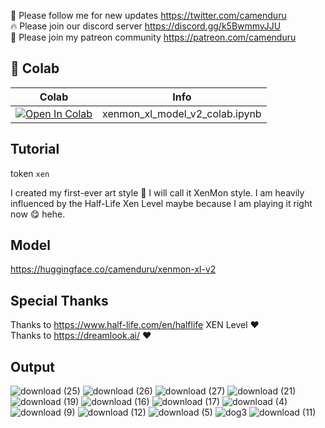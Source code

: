 🐣 Please follow me for new updates https://twitter.com/camenduru <br />
🔥 Please join our discord server https://discord.gg/k5BwmmvJJU <br />
🥳 Please join my patreon community https://patreon.com/camenduru <br />

## 🦒 Colab

| Colab | Info
| --- | --- |
[![Open In Colab](https://colab.research.google.com/assets/colab-badge.svg)](https://colab.research.google.com/github/camenduru/xenmon-xl-model-colab/blob/main/xenmon_xl_model_v2_colab.ipynb) | xenmon_xl_model_v2_colab.ipynb

## Tutorial
token `xen`

I created my first-ever art style 🥳 I will call it XenMon style. I am heavily influenced by the Half-Life Xen Level maybe because I am playing it right now 😋 hehe.

## Model
https://huggingface.co/camenduru/xenmon-xl-v2

## Special Thanks
Thanks to https://www.half-life.com/en/halflife XEN Level ❤ <br />
Thanks to https://dreamlook.ai/ ❤ <br />

## Output

![download (25)](https://github.com/camenduru/xenmon-xl-model-colab/assets/54370274/64414562-5042-4f08-9709-acc16bb53c70)
![download (26)](https://github.com/camenduru/xenmon-xl-model-colab/assets/54370274/20d1b34d-3a9c-4105-9f4c-f93bc54d97bb)
![download (27)](https://github.com/camenduru/xenmon-xl-model-colab/assets/54370274/612008f6-429f-46e2-bfdc-2f620eff3f08)
![download (21)](https://github.com/camenduru/xenmon-xl-model-colab/assets/54370274/c705f9ee-694b-4316-aa45-9304ae547982)
![download (19)](https://github.com/camenduru/xenmon-xl-model-colab/assets/54370274/c0e031ac-82fb-4def-80e5-8d44fa0c122e)
![download (16)](https://github.com/camenduru/xenmon-xl-model-colab/assets/54370274/cf51e4ea-a0ed-4b52-a85c-5411fc1b37c9)
![download (17)](https://github.com/camenduru/xenmon-xl-model-colab/assets/54370274/1d94dcef-dffa-404e-b7e3-f788e11a3dff)
![download (4)](https://github.com/camenduru/xenmon-xl-model-colab/assets/54370274/6b55b58c-10c5-4231-a772-4bf395bfa1cb)
![download (9)](https://github.com/camenduru/xenmon-xl-model-colab/assets/54370274/05333407-a89f-4bce-abf5-7b88f3b19901)
![download (12)](https://github.com/camenduru/xenmon-xl-model-colab/assets/54370274/38b3efb3-2b1e-46cc-8a06-5ff09fc06b13)
![download (5)](https://github.com/camenduru/xenmon-xl-model-colab/assets/54370274/2d64426f-c7e0-402d-8ca7-7bda43923528)
![dog3](https://github.com/camenduru/xenmon-xl-model-colab/assets/54370274/f316aa1e-7861-465d-b390-28b8eb12d3f6)
![download (11)](https://github.com/camenduru/xenmon-xl-model-colab/assets/54370274/887afbea-5881-4d3b-be4f-1942f2dff216)
